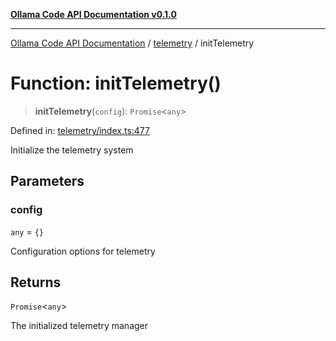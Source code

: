 [**Ollama Code API Documentation v0.1.0**](../../README.md)

***

[Ollama Code API Documentation](../../modules.md) / [telemetry](../README.md) / initTelemetry

# Function: initTelemetry()

> **initTelemetry**(`config`): `Promise`\<`any`\>

Defined in: [telemetry/index.ts:477](https://github.com/erichchampion/ollama-code/blob/98a042c8536165fb6d83661d7bd5f5a513c67591/ollama-code/src/telemetry/index.ts#L477)

Initialize the telemetry system

## Parameters

### config

`any` = `{}`

Configuration options for telemetry

## Returns

`Promise`\<`any`\>

The initialized telemetry manager
